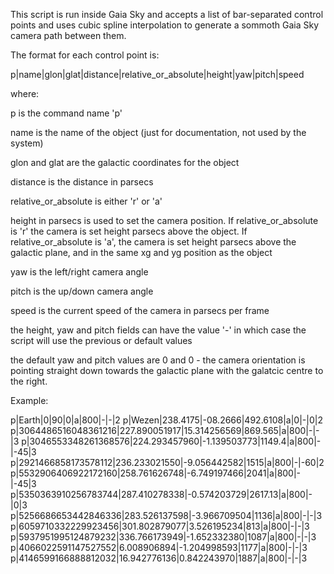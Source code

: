 This script is run inside Gaia Sky and accepts a list of bar-separated control points and uses cubic spline interpolation to generate a sommoth Gaia Sky camera path between them.

The format for each control point is:

p|name|glon|glat|distance|relative_or_absolute|height|yaw|pitch|speed

where:

p is the command name 'p'

name is the name of the object (just for documentation, not used by the system)

glon and glat are the galactic coordinates for the object

distance is the distance in parsecs

relative_or_absolute is either 'r' or 'a'

height in parsecs is used to set the camera position. If relative_or_absolute is 'r' the camera is set height parsecs above the object.
If relative_or_absolute is 'a', the camera is set height parsecs above the galactic plane, and in the same xg and yg position as the object

yaw is the left/right camera angle

pitch is the up/down camera angle

speed is the current speed of the camera in parsecs per frame

the height, yaw and pitch fields can have the value '-' in which case the script will use the previous or default values

the default yaw and pitch values are 0 and 0 - the camera orientation is pointing straight down towards the galactic plane with the galatcic centre to the right.

Example:

p|Earth|0|90|0|a|800|-|-|2
p|Wezen|238.4175|-08.2666|492.6108|a|0|-|0|2
p|3064486516048361216|227.890051917|15.314256569|869.565|a|800|-|-|3
p|3046553348261368576|224.293457960|-1.139503773|1149.4|a|800|-|-45|3
p|2921466858173578112|236.233021550|-9.056442582|1515|a|800|-|-60|2
p|5532906406922172160|258.761626748|-6.749197466|2041|a|800|-|-45|3
p|5350363910256783744|287.410278338|-0.574203729|2617.13|a|800|-|0|3
p|5256686653442846336|283.526137598|-3.966709504|1136|a|800|-|-|3
p|6059710332229923456|301.802879077|3.526195234|813|a|800|-|-|3
p|5937951995124879232|336.766173949|-1.652332380|1087|a|800|-|-|3
p|4066022591147527552|6.008906894|-1.204998593|1177|a|800|-|-|3
p|4146599166888812032|16.942776136|0.842243970|1887|a|800|-|-|3

